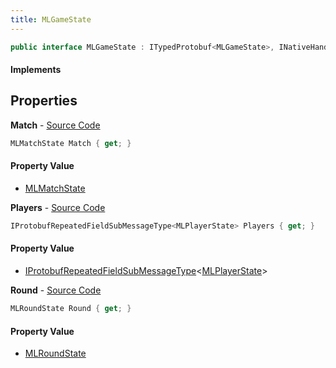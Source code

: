 ```yaml
---
title: MLGameState
---
```


```csharp
public interface MLGameState : ITypedProtobuf<MLGameState>, INativeHandle
```

#### Implements

## Properties

**Match** - [Source Code](https://github.com/swiftly-solution/swiftlys2/blob/master/managed/src/SwiftlyS2.Generated/Protobufs/Interfaces/MLGameState.cs#L13)

```csharp
MLMatchState Match { get; }
```

#### Property Value

- [MLMatchState](/docs/api/shared/protobufdefinitions/mlmatchstate)

**Players** - [Source Code](https://github.com/swiftly-solution/swiftlys2/blob/master/managed/src/SwiftlyS2.Generated/Protobufs/Interfaces/MLGameState.cs#L19)

```csharp
IProtobufRepeatedFieldSubMessageType<MLPlayerState> Players { get; }
```

#### Property Value

- [IProtobufRepeatedFieldSubMessageType](/docs/api/shared/netmessages/iprotobufrepeatedfieldsubmessagetype-1)<[MLPlayerState](/docs/api/shared/protobufdefinitions/mlplayerstate)>

**Round** - [Source Code](https://github.com/swiftly-solution/swiftlys2/blob/master/managed/src/SwiftlyS2.Generated/Protobufs/Interfaces/MLGameState.cs#L16)

```csharp
MLRoundState Round { get; }
```

#### Property Value

- [MLRoundState](/docs/api/shared/protobufdefinitions/mlroundstate)

